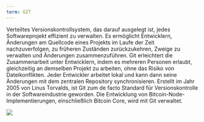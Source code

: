 ```yaml
---
term: GIT
---
```


Verteiltes Versionskontrollsystem, das darauf ausgelegt ist, jedes Softwareprojekt effizient zu verwalten. Es ermöglicht Entwicklern, Änderungen am Quellcode eines Projekts im Laufe der Zeit nachzuverfolgen, zu früheren Zuständen zurückzukehren, Zweige zu verwalten und Änderungen zusammenzuführen. Git erleichtert die Zusammenarbeit unter Entwicklern, indem es mehreren Personen erlaubt, gleichzeitig an demselben Projekt zu arbeiten, ohne das Risiko von Dateikonflikten. Jeder Entwickler arbeitet lokal und kann dann seine Änderungen mit dem zentralen Repository synchronisieren. Erstellt im Jahr 2005 von Linus Torvalds, ist Git zum de facto Standard für Versionskontrolle in der Softwareindustrie geworden. Die Entwicklung von Bitcoin-Node-Implementierungen, einschließlich Bitcoin Core, wird mit Git verwaltet.

![](../../dictionnaire/assets/47.png)